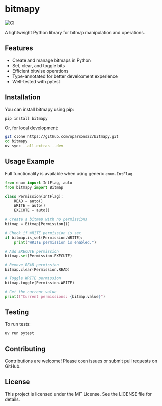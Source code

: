 # bitmapy

[![CI](https://github.com/oparsons22/bitmapy/actions/workflows/ci.yaml/badge.svg)](https://github.com/oparsons22/bitmapy/actions/workflows/ci.yaml)

A lightweight Python library for bitmap manipulation and operations.

## Features

- Create and manage bitmaps in Python
- Set, clear, and toggle bits
- Efficient bitwise operations
- Type-annotated for better development experience
- Well-tested with pytest

## Installation

You can install bitmapy using pip:

```bash
pip install bitmapy
```

Or, for local development:

```bash
git clone https://github.com/oparsons22/bitmapy.git
cd bitmapy
uv sync --all-extras --dev
```

## Usage Example

Full functionality is available when using generic `enum.IntFlag`.

```python
from enum import IntFlag, auto
from bitmapy import Bitmap

class Permission(IntFlag):
    READ = auto()
    WRITE = auto()
    EXECUTE = auto()

# Create a bitmap with no permissions
bitmap = Bitmap[Permission]()

# Check if WRITE permission is set
if bitmap.is_set(Permission.WRITE):
    print("WRITE permission is enabled.")

# Add EXECUTE permission
bitmap.set(Permission.EXECUTE)

# Remove READ permission
bitmap.clear(Permission.READ)

# Toggle WRITE permission
bitmap.toggle(Permission.WRITE)

# Get the current value
print(f"Current permissions: {bitmap.value}")
```

## Testing

To run tests:

```bash
uv run pytest
```

## Contributing

Contributions are welcome! Please open issues or submit pull requests on GitHub.

## License

This project is licensed under the MIT License. See the LICENSE file for details.
